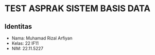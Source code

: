 # TEST ASPRAK SISTEM BASIS DATA

## Identitas
- Nama: Muhamad Rizal Arfiyan
- Kelas: 22 IF11
- NIM: 22.11.5227